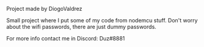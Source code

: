 Project made by DiogoValdrez

Small project where I put some of my code from nodemcu stuff.
Don't worry about the wifi passwords, there are just dummy passwords.

For more info contact me in Discord: Duz#8881
